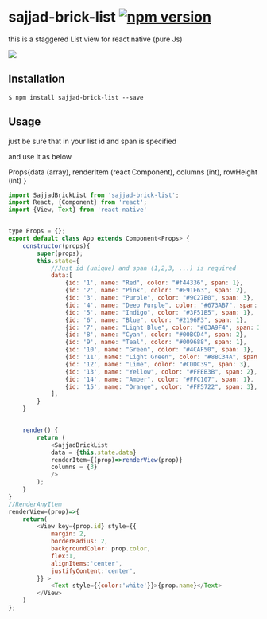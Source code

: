 
# sajjad-brick-list [![npm version](https://img.shields.io/npm/v/sajjad-brick-list.svg)](https://www.npmjs.com/package/sajjad-brick-list)


this is a  staggered List view for react native (pure Js)


<img src="https://raw.githubusercontent.com/lvlrSajjad/sajjad-brick-list/master/screen.gif" >

## Installation

`$ npm install sajjad-brick-list --save`


## Usage
just be sure that in your list id and span is specified

and use it as below

Props{data (array),
    renderItem (react Component),
    columns (int),
    rowHeight (int) }

```javascript
import SajjadBrickList from 'sajjad-brick-list';
import React, {Component} from 'react';
import {View, Text} from 'react-native'


type Props = {};
export default class App extends Component<Props> {
    constructor(props){
        super(props);
        this.state={
            //Just id (unique) and span (1,2,3, ...) is required
            data:[
                {id: '1', name: "Red", color: "#f44336", span: 1},
                {id: '2', name: "Pink", color: "#E91E63", span: 2},
                {id: '3', name: "Purple", color: "#9C27B0", span: 3},
                {id: '4', name: "Deep Purple", color: "#673AB7", span: 1},
                {id: '5', name: "Indigo", color: "#3F51B5", span: 1},
                {id: '6', name: "Blue", color: "#2196F3", span: 1},
                {id: '7', name: "Light Blue", color: "#03A9F4", span: 3},
                {id: '8', name: "Cyan", color: "#00BCD4", span: 2},
                {id: '9', name: "Teal", color: "#009688", span: 1},
                {id: '10', name: "Green", color: "#4CAF50", span: 1},
                {id: '11', name: "Light Green", color: "#8BC34A", span: 2},
                {id: '12', name: "Lime", color: "#CDDC39", span: 3},
                {id: '13', name: "Yellow", color: "#FFEB3B", span: 2},
                {id: '14', name: "Amber", color: "#FFC107", span: 1},
                {id: '15', name: "Orange", color: "#FF5722", span: 3},
            ],
        }
    }


    render() {
        return (
            <SajjadBrickList
            data = {this.state.data}
            renderItem={(prop)=>renderView(prop)}
            columns = {3}
            />
        );
    }
}
//RenderAnyItem
renderView=(prop)=>{
    return(
        <View key={prop.id} style={{
            margin: 2,
            borderRadius: 2,
            backgroundColor: prop.color,
            flex:1,
            alignItems:'center',
            justifyContent:'center',
        }} >
            <Text style={{color:'white'}}>{prop.name}</Text>
        </View>
    )
};


```
